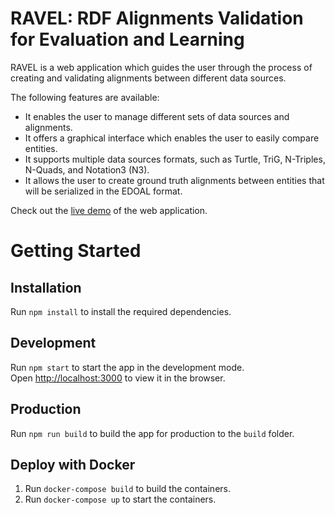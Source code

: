 # RAVEL: RDF Alignments Validation for Evaluation and Learning

RAVEL is a web application which guides the user through the process of creating and validating alignments between different data sources.

The following features are available:

* It enables the user to manage different sets of data sources and alignments.
* It offers a graphical interface which enables the user to easily compare entities.
* It supports multiple data sources formats, such as Turtle, TriG, N-Triples, N-Quads, and Notation3 (N3).
* It allows the user to create ground truth alignments between entities that will be serialized in the EDOAL format.

Check out the [live demo](https://ravel-demo.herokuapp.com/) of the web application.

# Getting Started

## Installation

Run `npm install` to install the required dependencies.

## Development

Run `npm start` to start the app in the development mode.<br>
Open [http://localhost:3000](http://localhost:3000) to view it in the browser.

## Production

Run `npm run build` to build the app for production to the `build` folder.

## Deploy with Docker

1. Run `docker-compose build` to build the containers.<br>
2. Run `docker-compose up` to start the containers.
